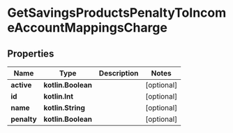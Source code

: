 
# GetSavingsProductsPenaltyToIncomeAccountMappingsCharge

## Properties
| Name | Type | Description | Notes |
| ------------ | ------------- | ------------- | ------------- |
| **active** | **kotlin.Boolean** |  |  [optional] |
| **id** | **kotlin.Int** |  |  [optional] |
| **name** | **kotlin.String** |  |  [optional] |
| **penalty** | **kotlin.Boolean** |  |  [optional] |



